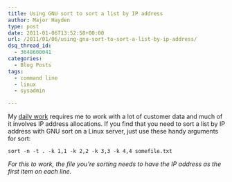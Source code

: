 ```yaml
---
title: Using GNU sort to sort a list by IP address
author: Major Hayden
type: post
date: 2011-01-06T13:52:58+00:00
url: /2011/01/06/using-gnu-sort-to-sort-a-list-by-ip-address/
dsq_thread_id:
  - 3648600041
categories:
  - Blog Posts
tags:
  - command line
  - linux
  - sysadmin

---
```

My [daily work][1] requires me to work with a lot of customer data and much of it involves IP address allocations. If you find that you need to sort a list by IP address with GNU sort on a Linux server, just use these handy arguments for sort:

```
sort -n -t . -k 1,1 -k 2,2 -k 3,3 -k 4,4 somefile.txt
```

_For this to work, the file you're sorting needs to have the IP address as the first item on each line._

 [1]: http://rackspace.com/
